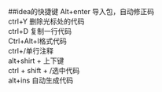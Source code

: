 ##idea的快捷键
Alt+enter 导入包，自动修正码  
ctrl+Y 删除光标处的代码  
ctrl+D 复制一行代码  
Ctrl+Alt+l格式代码  
ctrl+/单行注释  
alt+shirt + 上下键  
ctrl + shift + /选中代码  
alt+ins 自动生成代码  

